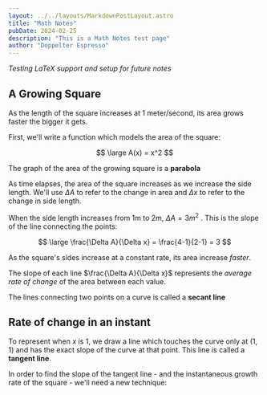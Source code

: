 ```yaml
---
layout: ../../layouts/MarkdownPostLayout.astro
title: "Math Notes"
pubDate: 2024-02-25
description: "This is a Math Notes test page"
author: "Doppelter Espresso"
---
```


_Testing LaTeX support and setup for future notes_

## A Growing Square

As the length of the square increases at 1 meter/second, its area grows faster the bigger it gets.

First, we'll write a function which models the area of the square:

$$
\large
A(x) = x^2
$$

The graph of the area of the growing square is a **parabola**

As time elapses, the area of the square increases as we increase the side length. We'll use $\Delta A$ to refer to the change in area and $\Delta x$ to refer to the change in side length.

When the side length increases from 1m to 2m, $\Delta A = 3m^2$ .
This is the slope of the line connecting the points:

$$
\large
\frac{\Delta A}{\Delta x} = \frac{4-1}{2-1} = 3
$$

As the square's sides increase at a constant rate, its area increase _faster_.

The slope of each line $\frac{\Delta A}{\Delta x}$ represents the _average rate of change_ of the area between each value.

The lines connecting two points on a curve is called a **secant line**

## Rate of change in an instant

To represent when $x$ is 1, we draw a line which touches the curve only at $(1,1)$ and has the exact slope of the curve at that point. This line is called a **tangent line**.

In order to find the slope of the tangent line - and the instantaneous growth rate of the square - we'll need a new technique:
